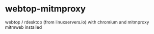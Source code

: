 # webtop-mitmproxy
webtop / rdesktop (from linuxservers.io) with chromium and mitmproxy mitmweb installed
